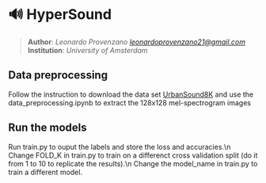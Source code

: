# 🔊 HyperSound 
> **Author**: *Leonardo Provenzano <leonardoprovenzano21@gmail.com>*  
> **Institution**: *University of Amsterdam*  



##   Data preprocessing

Follow the instruction to download the data set [UrbanSound8K](https://urbansounddataset.weebly.com/) and use the data_preprocessing.ipynb to extract the 128x128 mel-spectrogram images



##   Run the models
Run train.py to ouput the labels and store the loss and accuracies.\n
Change FOLD_K in train.py to train on a differenct cross validation split (do it from 1 to 10 to replicate the results).\n
Change the model_name in train.py to train a different model.

